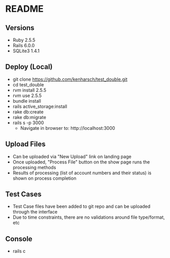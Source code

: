 # README

## Versions
* Ruby 2.5.5
* Rails 6.0.0
* SQLite3 1.4.1

## Deploy (Local)
* git clone https://github.com/kenharsch/test_double.git
* cd test_double
* rvm install 2.5.5
* rvm use 2.5.5
* bundle install
* rails active_storage:install
* rake db:create
* rake db:migrate
* rails s -p 3000 
  - Navigate in browser to: http://localhost:3000

## Upload Files
* Can be uploaded via "New Upload" link on landing page
* Once uploaded, "Process File" button on the show page runs the processing methods
* Results of processing (list of account numbers and their status) is shown on process completion

## Test Cases
* Test Case files have been added to git repo and can be uploaded through the interface
* Due to time constraints, there are no validations around file type/format, etc

## Console
* rails c

